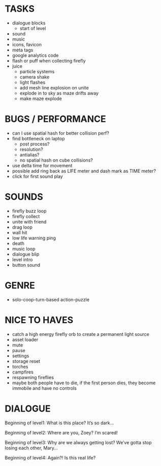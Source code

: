 # TASKS

- dialogue blocks
  - start of level
- sound
- music
- icons, favicon
- meta tags
- google analytics code
- flash or puff when collecting firefly
- juice
  - particle systems
  - camera shake
  - light flashes
  - add mesh line explosion on unite
  - explode in to sky as maze drifts away
  - make maze explode

# BUGS / PERFORMANCE

- can I use spatial hash for better collision perf?
- find bottleneck on laptop
  - post process?
  - resolution?
  - antialias?
  - no spatial hash on cube collisions?
- use delta time for movement
- possible add ring back as LIFE meter and dash mark as TIME meter?
- click for first sound play

# SOUNDS

- firefly buzz loop
- firefly collect
- unite with friend
- drag loop
- wall hit
- low life warning ping
- death
- music loop
- dialogue blip
- level intro
- button sound

# GENRE

- solo-coop-turn-based action-puzzle

# NICE TO HAVES

- catch a high energy firefly orb to create a permanent light source
- asset loader
- mute
- pause
- settings
- storage reset
- torches
- campfires
- respawning fireflies
- maybe both people have to die, if the first person dies, they become immobile and have no controls

# DIALOGUE

Beginning of level1:
What is this place?
It’s so dark…

Beginning of level2:
Where are you, Zoey?
I’m scared!

Beginning of level3:
Why are we always getting lost?
We’ve gotta stop losing each other, Mary…

Beginning of level4:
Again?!
Is this real life?

